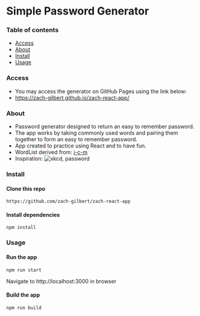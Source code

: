 <!-- Title -->
# Simple Password Generator

### Table of contents

* [Access](#access)
* [About](#about)
* [Install](#install)
* [Usage](#usage)

### Access
- You may access the generator on GitHub Pages using the link below:
- https://zach-gilbert.github.io/zach-react-app/

### About
- Password generator designed to return an easy to remember password.
- The app works by taking commonly used words and pairing them together to form an easy to remember password.
- App created to practice using React and to have fun.
- WordList derived from: [j-c-m](https://github.com/j-c-m/xkcd-password-generator)
- Inspiration:
![xkcd, password](http://imgs.xkcd.com/comics/password_strength.png)

### Install

#### Clone this repo

```
https://github.com/zach-gilbert/zach-react-app
```

#### Install dependencies

```
npm install
```

### Usage

#### Run the app

```
npm run start
```
 Navigate to http://localhost:3000 in browser

#### Build the app

```
npm run build
```
